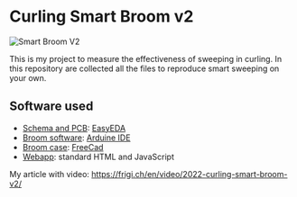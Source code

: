 # Curling Smart Broom v2

![Smart Broom V2](smart-broom-v2.jpg)

This is my project to measure the effectiveness of sweeping in curling. In this repository are collected all the files to reproduce smart sweeping on your own.

## Software used
- [Schema and PCB](https://github.com/frigi83/curling-smart-broom/tree/main/broom/PCB): [EasyEDA](https://easyeda.com/)
- [Broom software](https://github.com/frigi83/curling-smart-broom/tree/main/broom/software): [Arduine IDE](https://www.arduino.cc/en/software)
- [Broom case](https://github.com/frigi83/curling-smart-broom/tree/main/broom/case): [FreeCad](https://www.freecadweb.org/)
- [Webapp](https://github.com/frigi83/curling-smart-broom/tree/main/webapp): standard HTML and JavaScript


My article with video: https://frigi.ch/en/video/2022-curling-smart-broom-v2/
